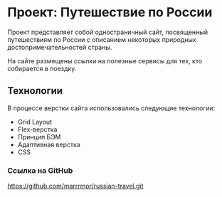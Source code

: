 # Проект: Путешествие по России

Проект представляет собой одностраничный сайт, посвященный путешествиям по России с описанием некоторых природных достопримечательностей страны.

На сайте размещены ссылки на полезные сервисы для тех, кто собирается в поездку.

## Технологии
В процессе верстки сайта использовались следующие технологии:
* Grid Layout
* Flex-верстка
* Принцип БЭМ
* Адаптивная верстка
* CSS

### Ссылка на GitHub
https://github.com/marrrmor/russian-travel.git
